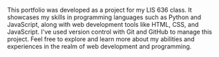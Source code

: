 This portfolio was developed as a project for my LIS 636 class. It showcases my skills in programming languages such as Python and JavaScript, along with web development tools like HTML, CSS, and JavaScript. I've used version control with Git and GitHub to manage this project. Feel free to explore and learn more about my abilities and experiences in the realm of web development and programming.
